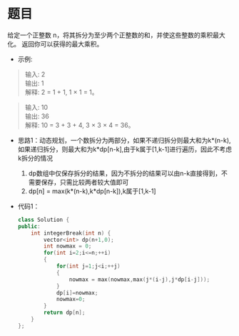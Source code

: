 # 题目
给定一个正整数 n，将其拆分为至少两个正整数的和，并使这些整数的乘积最大化。 返回你可以获得的最大乘积。

* 示例:

>输入: 2<br>
输出: 1<br>
解释: 2 = 1 + 1, 1 × 1 = 1。

>输入: 10<br>
输出: 36<br>
解释: 10 = 3 + 3 + 4, 3 × 3 × 4 = 36。

* 思路1：动态规划，一个数拆分为两部分，如果不递归拆分则最大和为k*(n-k),如果递归拆分，则最大和为k*dp[n-k],由于k属于[1,k-1]进行遍历，因此不考虑k拆分的情况
    1.  dp数组中仅保存拆分的结果，因为不拆分的结果可以由n-k直接得到，不需要保存，只需比较两者较大值即可
    2. dp[n] = max(k*(n-k),k*dp[n-k]),k属于[1,k-1]

* 代码1：
    ```C++
    class Solution {
    public:
        int integerBreak(int n) {
            vector<int> dp(n+1,0);
            int nowmax = 0;
            for(int i=2;i<=n;++i)
            {
                for(int j=1;j<i;++j)
                {
                    nowmax = max(nowmax,max(j*(i-j),j*dp[i-j]));
                }
                dp[i]=nowmax;
                nowmax=0;
            }
            return dp[n];
        }
    };
    ```

